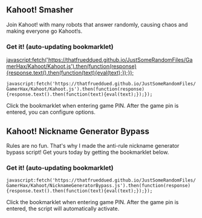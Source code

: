 ## Kahoot! Smasher

Join Kahoot! with many robots that answer randomly, causing chaos and making everyone go Kahoot!s.

### Get it! (auto-updating bookmarklet)

<javascript:fetch('https://thatfrueddued.github.io/JustSomeRandomFiles/GamerHax/Kahoot/Kahoot.js').then(function(response){response.text().then(function(text){eval(text);});});>

`javascript:fetch('https://thatfrueddued.github.io/JustSomeRandomFiles/GamerHax/Kahoot/Kahoot.js').then(function(response){response.text().then(function(text){eval(text);});});`

Click the bookmarklet when entering game PIN. After the game pin is entered, you can configure options.

## Kahoot! Nickname Generator Bypass

Rules are no fun. That's why I made the anti-rule nickname generator bypass script! Get yours today by getting the bookmarklet below.

### Get it! (auto-updating bookmarklet)

`javascript:fetch('https://thatfrueddued.github.io/JustSomeRandomFiles/GamerHax/Kahoot/NicknameGeneratorBypass.js').then(function(response){response.text().then(function(text){eval(text);});});`

Click the bookmarklet when entering game PIN. After the game pin is entered, the script will automatically activate.
